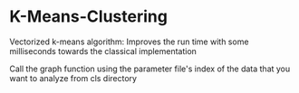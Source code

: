 # K-Means-Clustering
Vectorized k-means algorithm: Improves the run time with some milliseconds towards the classical implementation

Call the graph function using the parameter file's index of the data that you want to analyze from cls directory

